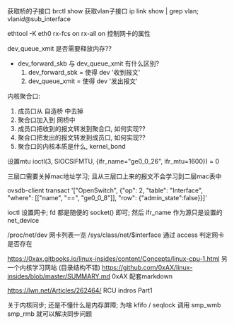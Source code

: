 获取桥的子接口 brctl show
获取vlan子接口 ip link show | grep vlan;  vlan$id@$sub_interface

ethtool -K eth0 rx-fcs on rx-all on 
控制网卡的属性

dev_queue_xmit 是否需要释放内存??

+ dev_forward_skb 与 dev_queue_xmit 有什么区别?
    1. dev_forward_sbk = 使得 dev '收到报文'
    2. dev_queue_xmit  = 使得 dev '发出报文'

内核聚合口:
1. 成员口从 自造桥 中去掉
2. 聚合口加入到 网桥中
3. 成员口把收到的报文转发到聚合口, 如何实现??
4. 聚合口把发出的报文转发到成员口, 如何实现??
5. 聚合口的内核本质是什么, kernel_bond

设置mtu 
ioctl(3, SIOCSIFMTU, {ifr_name="ge0_0_26", ifr_mtu=1600}) = 0

三层口需要关掉mac地址学习; 且从三层口上来的报文不会学习到二层mac表中

ovsdb-client transact '["OpenSwitch", {"op": 2, "table": "Interface", "where": [["name", "==", "ge0_0_8"]], "row": {"admin_state":false}}]'

ioctl 设置网卡; fd 都是随便的 socket() 即可; 然后 ifr_name 作为源只是设置的 net_device

/proc/net/dev 网卡列表一览
/sys/class/net/$interface 通过 access 判定网卡是否存在

https://0xax.gitbooks.io/linux-insides/content/Concepts/linux-cpu-1.html 另一个内核学习网站 (目录结构不错)
https://github.com/0xAX/linux-insides/blob/master/SUMMARY.md             0xAX 配套markdown

https://lwn.net/Articles/262464/                                         RCU indros Part1

关于内核同步; 还是不懂什么是内存屏障; 为啥 kfifo / seqlock 调用 smp_wmb smp_rmb 就可以解决同步问题
